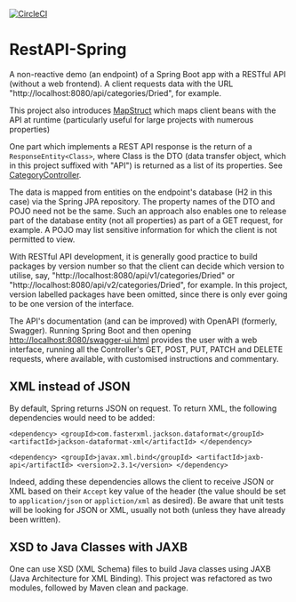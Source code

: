[![CircleCI](https://circleci.com/gh/jfspps/RestAPI-Spring.svg?style=svg)](https://circleci.com/gh/jfspps/RestAPI-Spring)

# RestAPI-Spring

A non-reactive demo (an endpoint) of a Spring Boot app with a RESTful API (without a web frontend). A client requests data with the URL "http://localhost:8080/api/categories/Dried", for example.

This project also introduces [MapStruct](https://mapstruct.org/) which maps client beans with the API at runtime (particularly useful for large projects with numerous properties)

One part which implements a REST API response is the return of a `ResponseEntity<Class>`, where Class is the DTO (data transfer object, which in this project suffixed with "API") is returned as a list of its properties. See [CategoryController](restapidemo-mvc/src/main/java/com/example/restapidemo/controllers/CategoryController.java).

The data is mapped from entities on the endpoint's database (H2 in this case) via the Spring JPA repository. The property names of the DTO and POJO need not be the same. Such an approach also enables one to release part of the database entity (not all properties) as part of a GET request, for example. A POJO may list sensitive information for which the client is not permitted to view.

With RESTful API development, it is generally good practice to build packages by version number so that the client can decide which version to utilise, say, "http://localhost:8080/api/v1/categories/Dried" or "http://localhost:8080/api/v2/categories/Dried", for example. In this project, version labelled packages have been omitted, since there is only ever going to be one version of the interface.

The API's documentation (and can be improved) with OpenAPI (formerly, Swagger). Running Spring Boot and then opening [http://localhost:8080/swagger-ui.html](http://localhost:8080/swagger-ui.html) provides the user with a web interface, running all the Controller's GET, POST, PUT, PATCH and DELETE requests, where available, with customised instructions and commentary.

## XML instead of JSON

By default, Spring returns JSON on request. To return XML, the following dependencies would need to be added:

`
<dependency>
<groupId>com.fasterxml.jackson.dataformat</groupId>
<artifactId>jackson-dataformat-xml</artifactId>
</dependency>
`

`
<dependency>
<groupId>javax.xml.bind</groupId>
<artifactId>jaxb-api</artifactId>
<version>2.3.1</version>
</dependency>
`

Indeed, adding these dependencies allows the client to receive JSON or XML based on their `Accept` key value of the header (the value should be set to `application/json` or `appliction/xml` as desired). Be aware
that unit tests will be looking for JSON or XML, usually not both (unless they have already been written).

## XSD to Java Classes with JAXB

One can use XSD (XML Schema) files to build Java classes using JAXB (Java Architecture for XML Binding). This project was refactored as two modules, followed by Maven clean and package.